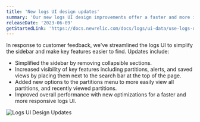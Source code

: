 ```yaml
---
title: 'New logs UI design updates'
summary: 'Our new logs UI design improvements offer a faster and more intuitive user experience'
releaseDate: '2023-06-09'
getStartedLink: 'https://docs.newrelic.com/docs/logs/ui-data/use-logs-ui/'
---
```


In response to customer feedback, we've streamlined the logs UI to simplify the sidebar and make key features easier to find. Updates include:

- Simplified the sidebar by removing collapsible sections.
- Increased visibility of key features including partitions, alerts, and saved views by placing them next to the search bar at the top of the page.
- Added new options to the partitions menu to more easily view all partitions, and recently viewed partitions.
- Improved overall performance with new optimizations for a faster and more responsive logs UI.

![Logs UI Design Updates](/images/whats-new-logs-ui.webp 'A screenshot that shows changes to the Logs UI')
